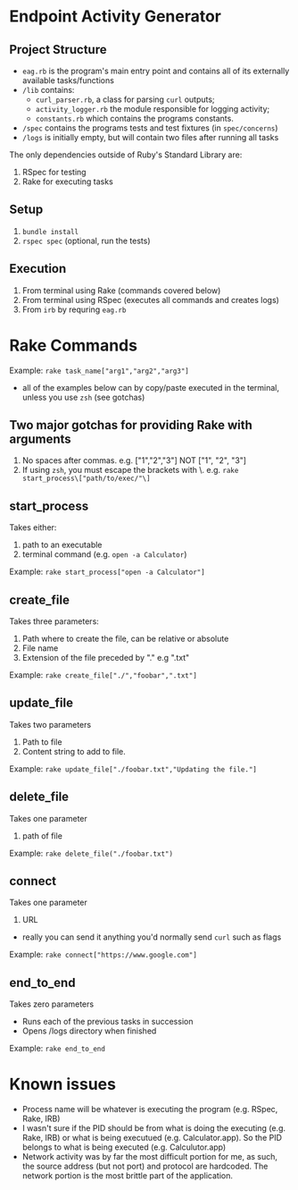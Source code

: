 # Endpoint Activity Generator

## Project Structure
* `eag.rb` is the program's main entry point and contains all of its externally available tasks/functions
* `/lib` contains:
  * `curl_parser.rb`, a class for parsing `curl` outputs;
  * `activity_logger.rb` the module responsible for logging activity;
  * `constants.rb` which contains the programs constants.
* `/spec` contains the programs tests and test fixtures (in `spec/concerns`)
* `/logs` is initially empty, but will contain two files after running all tasks

The only dependencies outside of Ruby's Standard Library are:
1. RSpec for testing
2. Rake for executing tasks

## Setup
1. `bundle install`
2. `rspec spec` (optional, run the tests)

## Execution
1. From terminal using Rake (commands covered below)
2. From terminal using RSpec (executes all commands and creates logs)
3. From `irb` by requring `eag.rb`

# Rake Commands
Example:  `rake task_name["arg1","arg2","arg3"]`
* all of the examples below can by copy/paste executed in the terminal, unless you use `zsh` (see gotchas)

## Two major gotchas for providing Rake with arguments
1. No spaces after commas. e.g. ["1","2","3"] NOT ["1", "2", "3"]
2. If using `zsh`, you must escape the brackets with \\. e.g. `rake start_process\["path/to/exec/"\]`

## start_process
Takes either:
1. path to an executable
2. terminal command (e.g. `open -a Calculator`)

Example: `rake start_process["open -a Calculator"]`

## create_file
Takes three parameters:
1. Path where to create the file, can be relative or absolute
2. File name
3. Extension of the file preceded by "." e.g ".txt"

Example: `rake create_file["./","foobar",".txt"]`


## update_file
Takes two parameters
1. Path to file
2. Content string to add to file.

Example: `rake update_file["./foobar.txt","Updating the file."]`


## delete_file
Takes one parameter
1. path of file

Example: `rake delete_file("./foobar.txt")`


## connect
Takes one parameter
1. URL
 * really you can send it anything you'd normally send `curl` such as flags

Example: `rake connect["https://www.google.com"]`


## end_to_end
Takes zero parameters
* Runs each of the previous tasks in succession
* Opens /logs directory when finished

Example: `rake end_to_end`

# Known issues
* Process name will be whatever is executing the program (e.g. RSpec, Rake, IRB)
* I wasn't sure if the PID should be from what is doing the executing (e.g. Rake, IRB) or what is being executued (e.g. Calculator.app). So the PID belongs to what is being executed (e.g. Calculutor.app)
* Network activity was by far the most difficult portion for me, as such, the source address (but not port) and protocol are hardcoded.  The network portion is the most brittle part of the application.
